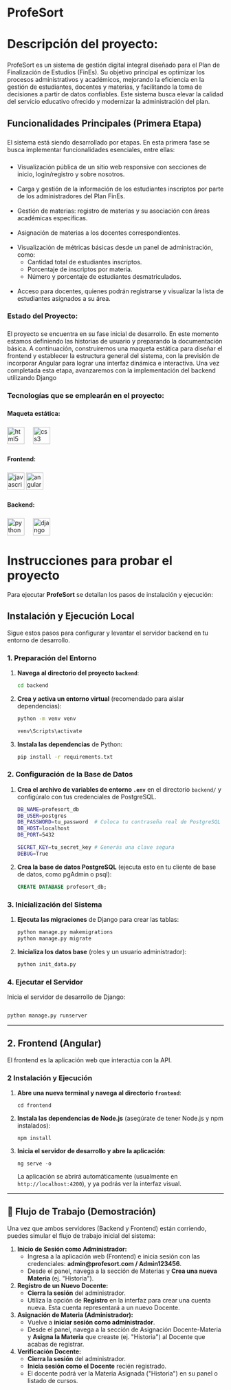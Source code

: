 ﻿# ProfeSort
<h1 align="left">Descripción del proyecto:</h1>

###

<p align="left">ProfeSort es un sistema de gestión digital integral diseñado para el Plan de Finalización de Estudios (FinEs). Su objetivo principal es optimizar los procesos administrativos y académicos, mejorando la eficiencia en la gestión de estudiantes, docentes y materias, y facilitando la toma de decisiones a partir de datos confiables. Este sistema busca elevar la calidad del servicio educativo ofrecido y modernizar la administración del plan.</p>

###

<h2 align="left">Funcionalidades Principales (Primera Etapa)</h2>

###

<p align="left">El sistema está siendo desarrollado por etapas. En esta primera fase se busca implementar funcionalidades esenciales, entre ellas:</p>

###

<ul align="left">
  <li>Visualización pública de un sitio web responsive con secciones de inicio, login/registro y sobre nosotros.</li><br>
  <li>Carga y gestión de la información de los estudiantes inscriptos por parte de los administradores del Plan FinEs.</li><br>
  <li>Gestión de materias: registro de materias y su asociación con áreas académicas específicas.</li><br>
  <li>Asignación de materias a los docentes correspondientes.</li><br>
  <li>Visualización de métricas básicas desde un panel de administración, como:
    <ul>
      <li>Cantidad total de estudiantes inscriptos.</li>
      <li>Porcentaje de inscriptos por materia.</li>
      <li>Número y porcentaje de estudiantes desmatriculados.</li>
    </ul>
  </li><br>
  <li>Acceso para docentes, quienes podrán registrarse y visualizar la lista de estudiantes asignados a su área.</li>
</ul>

###

<h3 align="left">Estado del Proyecto:</h3>

###

<p align="left">El proyecto se encuentra en su fase inicial de desarrollo. En este momento estamos definiendo las historias de usuario y preparando la documentación básica. A continuación, construiremos una maqueta estática para diseñar el frontend y establecer la estructura general del sistema, con la previsión de incorporar Angular para lograr una interfaz dinámica e interactiva. Una vez completada esta etapa, avanzaremos con la implementación del backend utilizando Django</p>

###

###

<h3 align="left">Tecnologías que se emplearán en el proyecto:</h3>

###

<h4 align="left">Maqueta estática:</h4>

###

<div align="left">
  <img src="https://cdn.jsdelivr.net/gh/devicons/devicon/icons/html5/html5-original.svg" height="40" alt="html5 logo"  />
  <img width="12" />
  <img src="https://cdn.jsdelivr.net/gh/devicons/devicon/icons/css3/css3-original.svg" height="40" alt="css3 logo"  />
</div>

###

<h4 align="left">Frontend:</h4>

###

<div align="left">
  <img src="https://cdn.jsdelivr.net/gh/devicons/devicon/icons/javascript/javascript-original.svg" height="40" alt="javascript logo"/>
  <img src="https://cdn.jsdelivr.net/gh/devicons/devicon/icons/angularjs/angularjs-original.svg" height="40" alt="angularjs logo"  />
</div>

###

<h4 align="left">Backend:</h4>

###

<div align="left">
  <img src="https://cdn.jsdelivr.net/gh/devicons/devicon/icons/python/python-original.svg" height="40" alt="python logo"  />
  <img width="12" />
  <img src="https://cdn.jsdelivr.net/gh/devicons/devicon/icons/django/django-plain.svg" height="40" alt="django logo"  />
</div>

###

# Instrucciones para probar el proyecto

Para ejecutar **ProfeSort** se detallan los pasos de instalación y ejecución:

## Instalación y Ejecución Local

Sigue estos pasos para configurar y levantar el servidor backend en tu entorno de desarrollo.

### 1. Preparación del Entorno

1.  **Navega al directorio del proyecto `backend`**:
    ```bash
    cd backend
    ```

2.  **Crea y activa un entorno virtual** (recomendado para aislar dependencias):
    ```bash
    python -m venv venv
    ```

     ```bash
    venv\Scripts\activate
    ```
    

4.  **Instala las dependencias** de Python:
    ```bash
    pip install -r requirements.txt
    ```

### 2. Configuración de la Base de Datos

1.  **Crea el archivo de variables de entorno `.env`** en el directorio `backend/` y configúralo con tus credenciales de PostgreSQL.

    ```bash
    DB_NAME=profesort_db
    DB_USER=postgres
    DB_PASSWORD=tu_password  # Coloca tu contraseña real de PostgreSQL
    DB_HOST=localhost
    DB_PORT=5432
    
    SECRET_KEY=tu_secret_key # Generás una clave segura
    DEBUG=True
    ```

2.  **Crea la base de datos PostgreSQL** (ejecuta esto en tu cliente de base de datos, como pgAdmin o psql):
    ```sql
    CREATE DATABASE profesort_db;
    ```

### 3. Inicialización del Sistema

1.  **Ejecuta las migraciones** de Django para crear las tablas:
    ```bash
    python manage.py makemigrations
    python manage.py migrate
    ```

2.  **Inicializa los datos base** (roles y un usuario administrador):
    ```bash
    python init_data.py
    ```

### 4. Ejecutar el Servidor

Inicia el servidor de desarrollo de Django:

```bash

python manage.py runserver
```

-----------
<h2>2. Frontend (Angular)</h2>
<p>El frontend es la aplicación web que interactúa con la API.</p>

<h3>2 Instalación y Ejecución</h3>

<ol>
    <li>
        <strong>Abre una nueva terminal y navega al directorio <code>frontend</code></strong>:
        <pre><code class="bash">cd frontend</code></pre>
    </li>
    <li>
        <strong>Instala las dependencias de Node.js</strong> (asegúrate de tener Node.js y npm instalados):
        <pre><code class="bash">npm install</code></pre>
    </li>
    <li>
        <strong>Inicia el servidor de desarrollo y abre la aplicación</strong>:
        <pre><code class="bash">ng serve -o</code></pre>
        <p>La aplicación se abrirá automáticamente (usualmente en <code>http://localhost:4200</code>), y ya podrás ver la interfaz visual.</p>
    </li>
</ol>

<hr>

<h2>🏃 Flujo de Trabajo (Demostración)</h2>
<p>Una vez que ambos servidores (Backend y Frontend) están corriendo, puedes simular el flujo de trabajo inicial del sistema:</p>

<ol>
    <li>
        <strong>Inicio de Sesión como Administrador:</strong>
        <ul>
            <li>Ingresa a la aplicación web (Frontend) e inicia sesión con las credenciales: <strong>admin@profesort.com / Admin123456</strong>.</li>
            <li>Desde el panel, navega a la sección de Materias y <strong>Crea una nueva Materia</strong> (ej. "Historia").</li>
        </ul>
    </li>
    <li>
        <strong>Registro de un Nuevo Docente:</strong>
        <ul>
            <li><strong>Cierra la sesión</strong> del administrador.</li>
            <li>Utiliza la opción de <strong>Registro</strong> en la interfaz para crear una cuenta nueva. Esta cuenta representará a un nuevo Docente.</li>
        </ul>
    </li>
    <li>
        <strong>Asignación de Materia (Administrador):</strong>
        <ul>
            <li>Vuelve a <strong>iniciar sesión como administrador</strong>.</li>
            <li>Desde el panel, navega a la sección de Asignación Docente-Materia y <strong>Asigna la Materia</strong> que creaste (ej. "Historia") al Docente que acabas de registrar.</li>
        </ul>
    </li>
    <li>
        <strong>Verificación Docente:</strong>
        <ul>
            <li><strong>Cierra la sesión</strong> del administrador.</li>
            <li><strong>Inicia sesión como el Docente</strong> recién registrado.</li>
            <li>El docente podrá ver la Materia Asignada ("Historia") en su panel o listado de cursos.</li>
        </ul>
    </li>
</ol>

